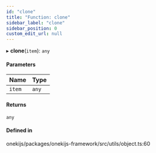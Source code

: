```yaml
---
id: "clone"
title: "Function: clone"
sidebar_label: "clone"
sidebar_position: 0
custom_edit_url: null
---
```


▸ **clone**(`item`): `any`

#### Parameters

| Name | Type |
| :------ | :------ |
| `item` | `any` |

#### Returns

`any`

#### Defined in

onekijs/packages/onekijs-framework/src/utils/object.ts:60
